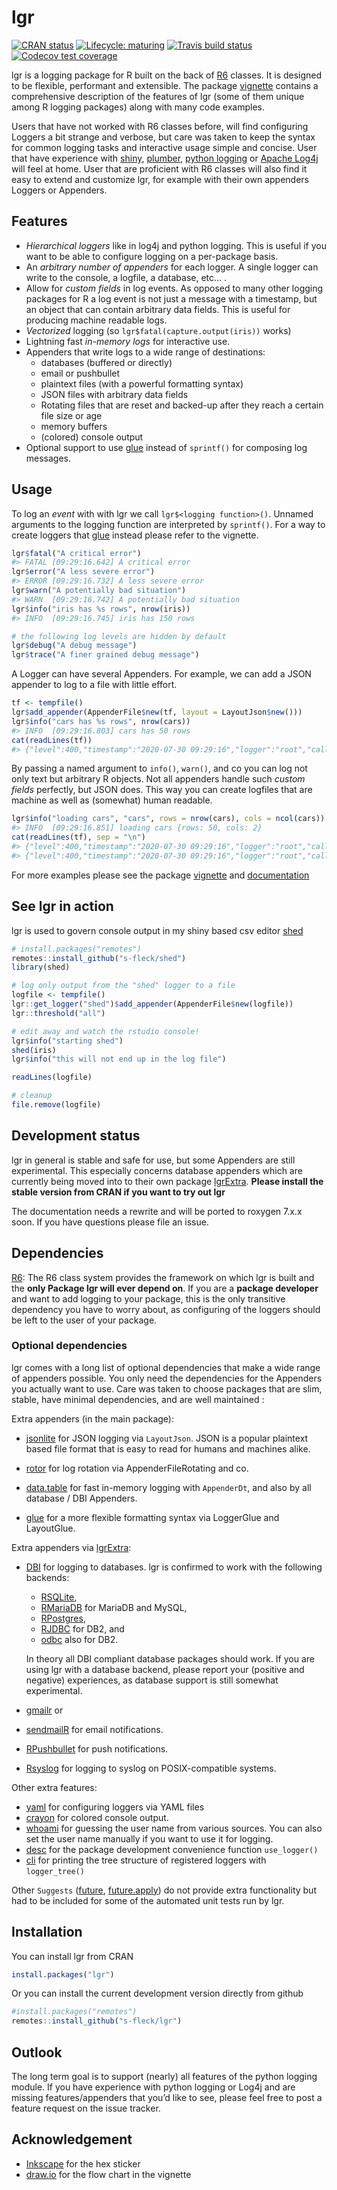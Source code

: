 
<!-- README.md is generated from README.Rmd. Please edit that file -->

# lgr

[![CRAN
status](https://www.r-pkg.org/badges/version/lgr)](https://cran.r-project.org/package=lgr)
[![Lifecycle:
maturing](https://img.shields.io/badge/lifecycle-maturing-blue.svg)](https://www.tidyverse.org/lifecycle/#maturing)
[![Travis build
status](https://travis-ci.com/s-fleck/lgr.svg?branch=master)](https://travis-ci.com/s-fleck/lgr)
[![Codecov test
coverage](https://codecov.io/gh/s-fleck/lgr/branch/master/graph/badge.svg)](https://codecov.io/gh/s-fleck/lgr?branch=master)

lgr is a logging package for R built on the back of
[R6](https://github.com/r-lib/R6) classes. It is designed to be
flexible, performant and extensible. The package
[vignette](https://s-fleck.github.io/lgr/articles/lgr.html) contains a
comprehensive description of the features of lgr (some of them unique
among R logging packages) along with many code examples.

Users that have not worked with R6 classes before, will find configuring
Loggers a bit strange and verbose, but care was taken to keep the syntax
for common logging tasks and interactive usage simple and concise. User
that have experience with [shiny](https://github.com/rstudio/shiny),
[plumber](https://github.com/trestletech/plumber), [python
logging](https://docs.python.org/3/library/logging.html) or [Apache
Log4j](https://logging.apache.org/log4j/2.x/) will feel at home. User
that are proficient with R6 classes will also find it easy to extend and
customize lgr, for example with their own appenders Loggers or
Appenders.

## Features

  - *Hierarchical loggers* like in log4j and python logging. This is
    useful if you want to be able to configure logging on a per-package
    basis.
  - An *arbitrary number of appenders* for each logger. A single logger
    can write to the console, a logfile, a database, etc… .
  - Allow for *custom fields* in log events. As opposed to many other
    logging packages for R a log event is not just a message with a
    timestamp, but an object that can contain arbitrary data fields.
    This is useful for producing machine readable logs.
  - *Vectorized* logging (so `lgr$fatal(capture.output(iris))` works)
  - Lightning fast *in-memory logs* for interactive use.
  - Appenders that write logs to a wide range of destinations:
      - databases (buffered or directly)
      - email or pushbullet
      - plaintext files (with a powerful formatting syntax)
      - JSON files with arbitrary data fields
      - Rotating files that are reset and backed-up after they reach a
        certain file size or age
      - memory buffers
      - (colored) console output
  - Optional support to use [glue](https://glue.tidyverse.org/) instead
    of `sprintf()` for composing log messages.

## Usage

To log an *event* with with lgr we call `lgr$<logging function>()`.
Unnamed arguments to the logging function are interpreted by
`sprintf()`. For a way to create loggers that
[glue](https://glue.tidyverse.org/) instead please refer to the
vignette.

``` r
lgr$fatal("A critical error")
#> FATAL [09:29:16.642] A critical error
lgr$error("A less severe error")
#> ERROR [09:29:16.732] A less severe error
lgr$warn("A potentially bad situation")
#> WARN  [09:29:16.742] A potentially bad situation
lgr$info("iris has %s rows", nrow(iris))
#> INFO  [09:29:16.745] iris has 150 rows

# the following log levels are hidden by default
lgr$debug("A debug message")
lgr$trace("A finer grained debug message")
```

A Logger can have several Appenders. For example, we can add a JSON
appender to log to a file with little effort.

``` r
tf <- tempfile()
lgr$add_appender(AppenderFile$new(tf, layout = LayoutJson$new()))
lgr$info("cars has %s rows", nrow(cars))
#> INFO  [09:29:16.803] cars has 50 rows
cat(readLines(tf))
#> {"level":400,"timestamp":"2020-07-30 09:29:16","logger":"root","caller":"eval","msg":"cars has 50 rows"}
```

By passing a named argument to `info()`, `warn()`, and co you can log
not only text but arbitrary R objects. Not all appenders handle such
*custom fields* perfectly, but JSON does. This way you can create
logfiles that are machine as well as (somewhat) human readable.

``` r
lgr$info("loading cars", "cars", rows = nrow(cars), cols = ncol(cars))
#> INFO  [09:29:16.851] loading cars {rows: 50, cols: 2}
cat(readLines(tf), sep = "\n")
#> {"level":400,"timestamp":"2020-07-30 09:29:16","logger":"root","caller":"eval","msg":"cars has 50 rows"}
#> {"level":400,"timestamp":"2020-07-30 09:29:16","logger":"root","caller":"eval","msg":"loading cars","rows":50,"cols":2}
```

For more examples please see the package
[vignette](https://s-fleck.github.io/lgr/articles/lgr.html) and
[documentation](https://s-fleck.github.io/lgr/)

## See lgr in action

lgr is used to govern console output in my shiny based csv editor
[shed](https://github.com/s-fleck/shed)

``` r
# install.packages("remotes")
remotes::install_github("s-fleck/shed")
library(shed)

# log only output from the "shed" logger to a file
logfile <- tempfile()
lgr::get_logger("shed")$add_appender(AppenderFile$new(logfile))
lgr::threshold("all")

# edit away and watch the rstudio console!
lgr$info("starting shed")
shed(iris)  
lgr$info("this will not end up in the log file")

readLines(logfile)

# cleanup
file.remove(logfile)
```

## Development status

lgr in general is stable and safe for use, but some Appenders are still
experimental. This especially concerns database appenders which are
currently being moved into to their own package
[lgrExtra](https://github.com/s-fleck/lgrExtra). **Please install the
stable version from CRAN if you want to try out lgr**

The documentation needs a rewrite and will be ported to roxygen 7.x.x
soon. If you have questions please file an issue.

## Dependencies

[R6](https://github.com/r-lib/R6): The R6 class system provides the
framework on which lgr is built and the **only Package lgr will ever
depend on**. If you are a **package developer** and want to add logging
to your package, this is the only transitive dependency you have to
worry about, as configuring of the loggers should be left to the user of
your package.

### Optional dependencies

lgr comes with a long list of optional dependencies that make a wide
range of appenders possible. You only need the dependencies for the
Appenders you actually want to use. Care was taken to choose packages
that are slim, stable, have minimal dependencies, and are well
maintained :

Extra appenders (in the main package):

  - [jsonlite](https://github.com/jeroen/jsonlite) for JSON logging via
    `LayoutJson`. JSON is a popular plaintext based file format that is
    easy to read for humans and machines alike.

  - [rotor](https://github.com/s-fleck/rotor) for log rotation via
    AppenderFileRotating and co.

  - [data.table](https://github.com/Rdatatable/) for fast in-memory
    logging with `AppenderDt`, and also by all database / DBI Appenders.

  - [glue](https://glue.tidyverse.org/) for a more flexible formatting
    syntax via LoggerGlue and LayoutGlue.

Extra appenders via [lgrExtra](https://github.com/s-fleck/lgrExtra):

  - [DBI](https://github.com/r-dbi/DBI) for logging to databases. lgr is
    confirmed to work with the following backends:
    
      - [RSQLite](https://github.com/r-dbi/RSQLite),
      - [RMariaDB](https://github.com/r-dbi/RMariaDB) for MariaDB and
        MySQL,
      - [RPostgres](https://cran.r-project.org/package=RPostgres),
      - [RJDBC](https://github.com/s-u/RJDBC) for DB2, and
      - [odbc](https://github.com/r-dbi/odbc) also for DB2.
    
    In theory all DBI compliant database packages should work. If you
    are using lgr with a database backend, please report your (positive
    and negative) experiences, as database support is still somewhat
    experimental.

  - [gmailr](https://cran.r-project.org/package=gmailr) or

  - [sendmailR](https://cran.r-project.org/package=sendmailR) for email
    notifications.

  - [RPushbullet](https://github.com/eddelbuettel/rpushbullet) for push
    notifications.

  - [Rsyslog](https://cran.r-project.org/package=rsyslog) for logging to
    syslog on POSIX-compatible systems.

Other extra features:

  - [yaml](https://CRAN.R-project.org/package=yaml) for configuring
    loggers via YAML files  
  - [crayon](https://github.com/r-lib/crayon) for colored console
    output.  
  - [whoami](https://github.com/r-lib/whoami/blob/master/DESCRIPTION)
    for guessing the user name from various sources. You can also set
    the user name manually if you want to use it for logging.
  - [desc](https://CRAN.R-project.org/package=desc) for the package
    development convenience function `use_logger()`
  - [cli](https://CRAN.R-project.org/package=cli) for printing the tree
    structure of registered loggers with `logger_tree()`

Other `Suggests` ([future](https://CRAN.R-project.org/package=future),
[future.apply](https://CRAN.R-project.org/package=future.apply)) do not
provide extra functionality but had to be included for some of the
automated unit tests run by lgr.

## Installation

You can install lgr from CRAN

``` r
install.packages("lgr")
```

Or you can install the current development version directly from github

``` r
#install.packages("remotes")
remotes::install_github("s-fleck/lgr")
```

## Outlook

The long term goal is to support (nearly) all features of the python
logging module. If you have experience with python logging or Log4j and
are missing features/appenders that you’d like to see, please feel free
to post a feature request on the issue tracker.

## Acknowledgement

  - [Inkscape](https://inkscape.org/) for the hex sticker
  - [draw.io](https://draw.io/) for the flow chart in the vignette
